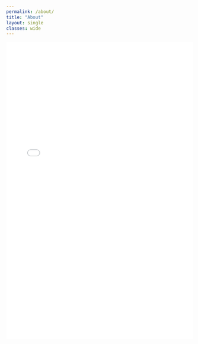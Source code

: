 ```yaml
---
permalink: /about/
title: "About"
layout: single
classes: wide
---
```

<!-- yet ANOTHER career map -->
<style>
  :root{
    --overlay-h: 75%;           /* how much of the iframe the overlay covers */
    --panel-bg: rgba(255,255,255,.94);  /* panel background (use a dark rgba for dark maps) */
  }

  .map-wrap{
    position: relative;
    width: 100%;
    height: 60vh;               /* give the iframe real height; tweak to taste */
    max-height: 800px;
    margin: 0;
  }
  .map-wrap > iframe{
    position:absolute; inset:0;
    width:100%; height:100%;
    border:0;
    display:block;
  }

/* bottom overlay that “crops” the map and holds text */
  .map-overlay{
    position:absolute; left:0; right:0; bottom:0;
    height: var(--overlay-h);
    display:flex; align-items:flex-end; justify-content:center;
    /* fade the map out toward the panel */
    background: linear-gradient(to top, var(--panel-bg) 35%, rgba(255,255,255,0) 100%);
    /* if you prefer a solid panel only, replace the line above with: background: var(--panel-bg); */
  }

  .map-overlay .content{
    /* text block centered on the panel */
    background: var(--panel-bg);
    padding: .75rem 1rem 1rem;
    text-align:center;
    border-radius: 10px;
    box-shadow: 0 6px 20px rgba(0,0,0,.12);
    max-width: 900px;
    margin: 0 1rem .5rem;
  }

  /* legend dots */
  .map-legend { font-size:.50em; display:flex; gap:1rem; justify-content:center; flex-wrap:wrap; margin-top:.25rem; }
  .map-legend .dot{ width:10px; height:10px; border-radius:50%; display:inline-block; box-shadow:0 0 0 2px #fff, 0 0 0 3px #e5e7eb; }

  /* Mobile: make the overlay shallower so more map remains interactive */
  @media (max-width: 640px){
    :root{ --overlay-h: 40%; }
    .map-wrap{ height: 50vh; }
    .map-legend{ font-size:.7em; }
  }
</style>

<figure style="margin:0;">
  <div class="map-wrap">
    <iframe
      src="{{ '/assets/maps/career_map2.html' | relative_url }}"
      title="Career Map">
    </iframe>

    <!-- Bottom-half overlay with H2 + legend -->
    <div class="map-overlay">
      <div class="content">
        <div class="map-legend" role="group" aria-label="Map legend">
          <span><span class="dot" style="background:#e11d48;"></span> Places I’ve Worked</span>
          <span><span class="dot" style="background:#2563eb;"></span> Presentations &amp; Workshops</span>
          <br>
          <h2 class="h2" style="margin:.25rem 0 .35rem;">Random Task</h2>
        </div>
      </div>
    </div>
  </div>
</figure>
